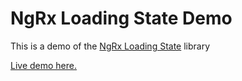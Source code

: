 # NgRx Loading State Demo

This is a demo of the [NgRx Loading State](https://github.com/amzhang/ngrx-loading-state) library

[Live demo here.](https://stackblitz.com/edit/angular-ivy-rocjzb?file=src%2Fapp%2Fapp.component.ts)